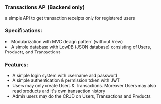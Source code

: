 <h3>Transactions API (Backend only)</h3>
a simple API to get transaction receipts only for registered users

<h3>Specifications:</h3>
<li>Modularization with MVC design pattern (without View)</li>
<li>A simple database with LowDB (JSON database) consisting of Users, Products, and Transactions</li>

<h3>Features:</h3>
<ul>
<li>A simple login system with username and password</li>
<li>A simple authentication & permission token with JWT</li>
<li>Users may only create Users & Transactions. Moreover Users may also read products and it's own transaction history</li>
<li>Admin users may do the CRUD on Users, Transactions and Products</li>
</ul>
